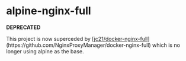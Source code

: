 # alpine-nginx-full

**DEPRECATED**

This project is now superceded by [[jc21/docker-nginx-full]([https://github.com/jc21/docker-nginx-full](https://github.com/NginxProxyManager/docker-nginx-full))](https://github.com/NginxProxyManager/docker-nginx-full) which is no longer using alpine as the base.
